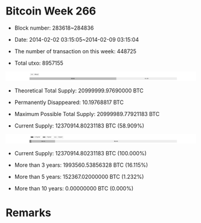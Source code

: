 # Bitcoin Week 266

- Block number: 283618~284836

- Date: 2014-02-02 03:15:05~2014-02-09 03:15:04

- The number of transaction on this week: 448725

- Total utxo: 8957155

![](../images/mined_week266.png)

- Theoretical Total Supply: 20999999.97690000 BTC

- Permanently Disappeared: 10.19768817 BTC

- Maximum Possible Total Supply: 20999989.77921183 BTC

- Current Supply: 12370914.80231183 BTC (58.909%)

![](../images/year_week266.png)


- Current Supply: 12370914.80231183 BTC (100.000%)

- More than 3 years: 1993560.53856328 BTC (16.115%)

- More than 5 years: 152367.02000000 BTC (1.232%)

- More than 10 years: 0.00000000 BTC (0.000%)

# Remarks

